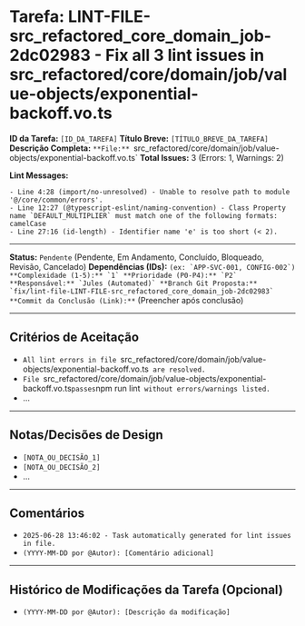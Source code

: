 # Tarefa: LINT-FILE-src_refactored_core_domain_job-2dc02983 - Fix all 3 lint issues in src_refactored/core/domain/job/value-objects/exponential-backoff.vo.ts

**ID da Tarefa:** `[ID_DA_TAREFA]`
**Título Breve:** `[TÍTULO_BREVE_DA_TAREFA]`
**Descrição Completa:**
`**File:** `src_refactored/core/domain/job/value-objects/exponential-backoff.vo.ts`
**Total Issues:** 3 (Errors: 1, Warnings: 2)

**Lint Messages:**

```text
- Line 4:28 (import/no-unresolved) - Unable to resolve path to module '@/core/common/errors'.
- Line 12:27 (@typescript-eslint/naming-convention) - Class Property name `DEFAULT_MULTIPLIER` must match one of the following formats: camelCase
- Line 27:16 (id-length) - Identifier name 'e' is too short (< 2).
````

---

**Status:** `Pendente` (Pendente, Em Andamento, Concluído, Bloqueado, Revisão, Cancelado)
**Dependências (IDs):** `` (ex: `APP-SVC-001, CONFIG-002`)
**Complexidade (1-5):** `1`
**Prioridade (P0-P4):** `P2`
**Responsável:** `Jules (Automated)`
**Branch Git Proposta:** `fix/lint-file-LINT-FILE-src_refactored_core_domain_job-2dc02983`
**Commit da Conclusão (Link):** `` (Preencher após conclusão)

---

## Critérios de Aceitação
- `All lint errors in file `src_refactored/core/domain/job/value-objects/exponential-backoff.vo.ts` are resolved.`
- `File `src_refactored/core/domain/job/value-objects/exponential-backoff.vo.ts` passes `npm run lint` without errors/warnings listed.`
- ...

---

## Notas/Decisões de Design
- `[NOTA_OU_DECISÃO_1]`
- `[NOTA_OU_DECISÃO_2]`
- ...

---

## Comentários
- `2025-06-28 13:46:02 - Task automatically generated for lint issues in file.`
- `(YYYY-MM-DD por @Autor): [Comentário adicional]`

---

## Histórico de Modificações da Tarefa (Opcional)
- `(YYYY-MM-DD por @Autor): [Descrição da modificação]`
